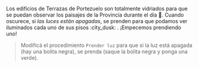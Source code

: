 <gs-attire attire-url="https://raw.githubusercontent.com/MumukiProject/mumuki-guia-gobstones-terrazas-de-portezuelo/master/assets/attires/config_1571418912973.json"></gs-attire>

Los edificios de Terrazas de Portezuelo son totalmente vidriados para que se puedan observar los paisajes de la Provincia durante el día :sunrise_over_mountains:. Cuando oscurece, si _las luces están apagadas_, se prenden para que podamos ver iluminados cada uno de sus pisos :city_dusk: . ¡Empecemos prendiendo uno!

> Modificá el procedimiento `Prender luz` para que si la luz está apagada (hay una bolita negra), se prenda (saque la bolita negra y ponga una verde). 
